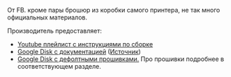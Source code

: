 От FB. кроме пары брошюр из коробки самого принтера, не так много официальных материалов. 

Производитель предоставляет:

- [Youtube плейлист с инструкциями по сборке](https://www.youtube.com/watch?v=SjS6YbjA6Mo&list=PLBySo3_ol6kTPV7DQlauIK-ouXzNKx0BJ)
- [Google Disk с документацией](fb_gdisk_mirror/) ([Источник](https://drive.google.com/drive/folders/1wep6x4SG3Y25EMr80MuOctOxUgeLOCWE))
- [Google Disk с дефолтными прошивками.](https://drive.google.com/drive/folders/1io_umO7EgzTLTE5pZwcePNe2q0zt-har) Про прошивки подробнее в соответствующем разделе.
